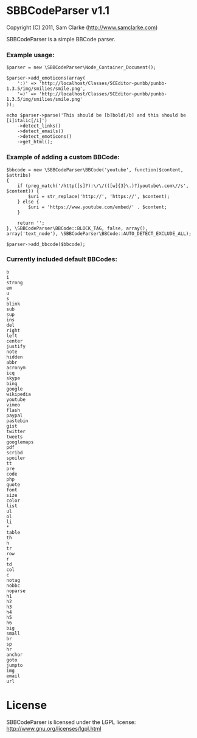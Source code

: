 # SBBCodeParser v1.1
Copyright (C) 2011, Sam Clarke (http://www.samclarke.com)

SBBCodeParser is a simple BBCode parser.

### Example usage:

	$parser = new \SBBCodeParser\Node_Container_Document();

	$parser->add_emoticons(array(
		':)' => 'http://localhost/Classes/SCEditor-punbb/punbb-1.3.5/img/smilies/smile.png',
		'=)' => 'http://localhost/Classes/SCEditor-punbb/punbb-1.3.5/img/smilies/smile.png'
	));

	echo $parser->parse('This should be [b]bold[/b] and this should be [i]italic[/i]')
		->detect_links()
		->detect_emails()
		->detect_emoticons()
		->get_html();
		
### Example of adding a custom BBCode:

	$bbcode = new \SBBCodeParser\BBCode('youtube', function($content, $attribs)
	{
        if (preg_match('/http([s]?):\/\/(([w]{3}\.)?)youtube\.com\//s', $content)) {
            $uri = str_replace('http://', 'https://', $content);
        } else {
            $uri = 'https://www.youtube.com/embed/' . $content;
        }

		return '';
	}, \SBBCodeParser\BBCode::BLOCK_TAG, false, array(), array('text_node'), \SBBCodeParser\BBCode::AUTO_DETECT_EXCLUDE_ALL);

	$parser->add_bbcode($bbcode);
	
### Currently included default BBCodes:

	b
	i
	strong
	em
	u
	s
	blink
	sub
	sup
	ins
	del
	right
	left
	center
	justify
	note
	hidden
	abbr
	acronym
	icq
	skype
	bing
	google
	wikipedia
	youtube
	vimeo
	flash
	paypal
	pastebin
	gist
	twitter
	tweets
	googlemaps
	pdf
	scribd
	spoiler
	tt
	pre
	code
	php
	quote
	font
	size
	color
	list
	ul
	ol
	li
	*
	table
	th
	h
	tr
	row
	r
	td
	col
	c
	notag
	nobbc
	noparse
	h1
	h2
	h3
	h4
	h5
	h6
	big
	small
	br
	sp
	hr
	anchor
	goto
	jumpto
	img
	email
	url

# License

SBBCodeParser is licensed under the LGPL license:
http://www.gnu.org/licenses/lgpl.html
